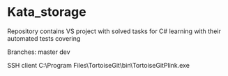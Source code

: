 # Kata_storage
Repository contains VS project with solved tasks for C# learning with their automated tests covering

Branches:
master
dev

SSH client
C:\Program Files\TortoiseGit\bin\TortoiseGitPlink.exe
